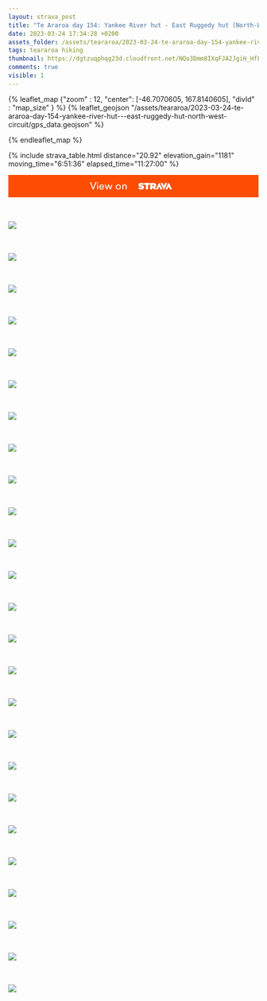 ```yaml
---
layout: strava_post
title: "Te Araroa day 154: Yankee River hut - East Ruggedy hut (North-West circuit)"
date: 2023-03-24 17:34:28 +0200
assets_folder: /assets/teararoa/2023-03-24-te-araroa-day-154-yankee-river-hut---east-ruggedy-hut-north-west-circuit
tags: teararoa hiking
thumbnail: https://dgtzuqphqg23d.cloudfront.net/NQo3Dmm8IXqFJA2JgiH_HfLXvpOxt21MjS0rLdZdZQY-1024x768.jpg
comments: true
visible: 1
---
```



{% leaflet_map {"zoom" : 12,
                  "center": [-46.7070605, 167.8140605],
                 "divId" : "map_size" } %}
    {% leaflet_geojson "/assets/teararoa/2023-03-24-te-araroa-day-154-yankee-river-hut---east-ruggedy-hut-north-west-circuit/gps_data.geojson" %}

{% endleaflet_map %}





{% include strava_table.html distance="20.92" elevation_gain="1181" moving_time="6:51:36" elapsed_time="11:27:00" %}

[![](/assets/strava.jpg)](https://www.strava.com/activities/8795439427)


<br />

![](https://dgtzuqphqg23d.cloudfront.net/NQo3Dmm8IXqFJA2JgiH_HfLXvpOxt21MjS0rLdZdZQY-1024x768.jpg)


<br />

![](https://dgtzuqphqg23d.cloudfront.net/e4wrj-lJOzw-SN5JhuRFPQ5Nh_lHNQ_hJRe9mvJxdJs-1024x768.jpg)


<br />

![](https://dgtzuqphqg23d.cloudfront.net/AfWJgqgZYl98jOmHEQzmr1Bbv-A2seaXJ8PCa3mMwXg-1024x768.jpg)


<br />

![](https://dgtzuqphqg23d.cloudfront.net/J6r1KZM4zl3dw_6eqYZ9naQr1D5RwIIGBhRwgEoJBiU-768x1024.jpg)


<br />

![](https://dgtzuqphqg23d.cloudfront.net/Vx_hHqXIEAx9mcyvDHnuI4jo9MA94c-tBPblEkaQYn4-1024x768.jpg)


<br />

![](https://dgtzuqphqg23d.cloudfront.net/ZWLIkRiV7wFANlAzpUyFcYLvQyZN1ku0n-5k7xVGu-M-768x1024.jpg)


<br />

![](https://dgtzuqphqg23d.cloudfront.net/81YlD0gEwVvbl3gOD3co_ZZLLMDqaeErju8swZjg94A-768x1024.jpg)


<br />

![](https://dgtzuqphqg23d.cloudfront.net/S9cDn7C0yqV8QOZIvUXHbeF_4rcFDZL_7DhiF29VA2c-1024x768.jpg)


<br />

![](https://dgtzuqphqg23d.cloudfront.net/N65kHA16P8yxiez6xozV46BWFe5I-zgGRIBkZT7SjJg-768x1024.jpg)


<br />

![](https://dgtzuqphqg23d.cloudfront.net/8h1OYj6xmvkt4uTtD0wkpQzzQUit0lohuEIoD94W6BI-1024x768.jpg)


<br />

![](https://dgtzuqphqg23d.cloudfront.net/Vp45YhklMIQbQo9r1jVB0SZMC8CWew8S3hlWBlXkvNA-1024x768.jpg)


<br />

![](https://dgtzuqphqg23d.cloudfront.net/X2qBhxMavxFxVYImOWZ0CZUyO9VHO-urfrClYsLec9g-1024x768.jpg)


<br />

![](https://dgtzuqphqg23d.cloudfront.net/uBo4OAoNTlr20nvEjubf11DByCmeCp1uyV8cGwd0zdU-1024x768.jpg)


<br />

![](https://dgtzuqphqg23d.cloudfront.net/wUn-K7iTFXqthCKeSKHR1ozpkHDh-EjcLoKnSeLxQL0-768x1024.jpg)


<br />

![](https://dgtzuqphqg23d.cloudfront.net/wAp5NqAoLUF5OsSH5GCPLSKnnZZ9r8JtN-NFV0laDd4-1024x768.jpg)


<br />

![](https://dgtzuqphqg23d.cloudfront.net/vn12MHCuI8p80YDcP65PUsYiEKKtZ_RQh2zyXApUgyE-1024x768.jpg)


<br />

![](https://dgtzuqphqg23d.cloudfront.net/FUAcLkZ9aaW7pWB1162wiKCrK-8OyzmL4LascDL5ZlU-1024x768.jpg)


<br />

![](https://dgtzuqphqg23d.cloudfront.net/6PpfWZlm_w65aNUKF93-NDowGZosxdJEhFKCUM-EOmU-1024x768.jpg)


<br />

![](https://dgtzuqphqg23d.cloudfront.net/FKwR6cxYqFfeZ6_22sxNYLaeGwNNSQEKci5Bj_G9n6c-1024x768.jpg)


<br />

![](https://dgtzuqphqg23d.cloudfront.net/QHjkkWqRFyXXSjJt07OzPfQmPwuTXFdvFVwHKZSAgrQ-1024x768.jpg)


<br />

![](https://dgtzuqphqg23d.cloudfront.net/Lcf49XRO3A77_3MZYBHXTHYX1e_iUM9OHAhy9OXrbVM-768x1024.jpg)


<br />

![](https://dgtzuqphqg23d.cloudfront.net/seDEWZKvxLX-zGirOCNeQVIZHdR6cl103wrJt8NGdqA-1024x768.jpg)


<br />

![](https://dgtzuqphqg23d.cloudfront.net/Y-gf6_W-zP_A84xIEN5n83rkfm8DXiqc6tIEo7KqevM-1024x768.jpg)


<br />

![](https://dgtzuqphqg23d.cloudfront.net/p-FM6NbU9iey-25u1-Z6wRM6hcL3836BrF3g6JUP3wg-1024x768.jpg)


<br />

![](https://dgtzuqphqg23d.cloudfront.net/rzmoH55F2IAeL2_YkgMx9s60pYDy3auh_sn5G0IJTQE-1024x768.jpg)
